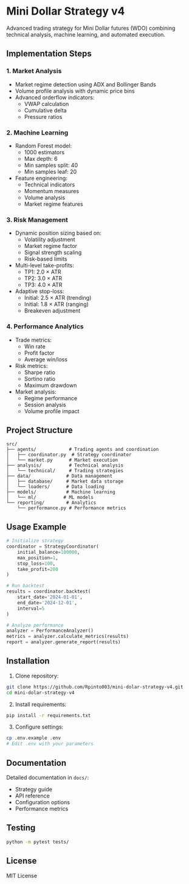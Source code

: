 # Mini Dollar Strategy v4

Advanced trading strategy for Mini Dollar futures (WDO) combining technical analysis, machine learning, and automated execution.

## Implementation Steps

### 1. Market Analysis
- Market regime detection using ADX and Bollinger Bands
- Volume profile analysis with dynamic price bins
- Advanced orderflow indicators:
  - VWAP calculation
  - Cumulative delta
  - Pressure ratios

### 2. Machine Learning
- Random Forest model:
  - 1000 estimators
  - Max depth: 6
  - Min samples split: 40
  - Min samples leaf: 20
- Feature engineering:
  - Technical indicators
  - Momentum measures
  - Volume analysis
  - Market regime features

### 3. Risk Management
- Dynamic position sizing based on:
  - Volatility adjustment
  - Market regime factor
  - Signal strength scaling
  - Risk-based limits
- Multi-level take-profits:
  - TP1: 2.0 × ATR
  - TP2: 3.0 × ATR
  - TP3: 4.0 × ATR
- Adaptive stop-loss:
  - Initial: 2.5 × ATR (trending)
  - Initial: 1.8 × ATR (ranging)
  - Breakeven adjustment

### 4. Performance Analytics
- Trade metrics:
  - Win rate
  - Profit factor
  - Average win/loss
- Risk metrics:
  - Sharpe ratio
  - Sortino ratio
  - Maximum drawdown
- Market analysis:
  - Regime performance
  - Session analysis
  - Volume profile impact

## Project Structure

```
src/
├── agents/            # Trading agents and coordination
│   ├── coordinator.py  # Strategy coordinator
│   └── market.py      # Market execution
├── analysis/          # Technical analysis
│   └── technical/     # Trading strategies
├── data/             # Data management
│   ├── database/     # Market data storage
│   └── loaders/      # Data loading
├── models/           # Machine learning
│   └── ml/          # ML models
└── reporting/        # Analytics
    └── performance.py # Performance metrics
```

## Usage Example

```python
# Initialize strategy
coordinator = StrategyCoordinator(
    initial_balance=100000,
    max_position=1,
    stop_loss=100,
    take_profit=200
)

# Run backtest
results = coordinator.backtest(
    start_date='2024-01-01',
    end_date='2024-12-01',
    interval=5
)

# Analyze performance
analyzer = PerformanceAnalyzer()
metrics = analyzer.calculate_metrics(results)
report = analyzer.generate_report(results)
```

## Installation

1. Clone repository:
```bash
git clone https://github.com/Rpinto003/mini-dolar-strategy-v4.git
cd mini-dolar-strategy-v4
```

2. Install requirements:
```bash
pip install -r requirements.txt
```

3. Configure settings:
```bash
cp .env.example .env
# Edit .env with your parameters
```

## Documentation

Detailed documentation in `docs/`:
- Strategy guide
- API reference
- Configuration options
- Performance metrics

## Testing

```bash
python -m pytest tests/
```

## License

MIT License
